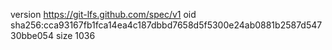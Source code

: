 version https://git-lfs.github.com/spec/v1
oid sha256:cca93167fb1fca14ea4c187dbbd7658d5f5300e24ab0881b2587d54730bbe054
size 1036
